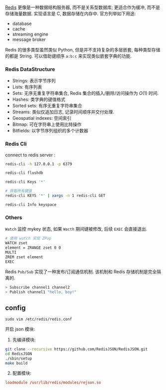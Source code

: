[Redis](https://redis.io/docs/latest/develop/) 更像是一种数据结构服务器, 而不是关系型数据库; 更适合作为缓冲, 而不是存储海量数据. 实现语言是 C, 数据存储在内存中. 官方列举如下用途:
- database
- cache
- streaming engine
- message broker

Redis 的很多类型虽然类似 Python, 但是并不支持复杂的多层嵌套, 每种类型存储的都是 String. 可以借助键顺序 `a:b:c` 来实现类似嵌套字典的功能.

### Redis DataStructure

- Strings: 表示字节序列
- Lists: 有序列表
- Sets: 无序无重复字符串集合, Redis 集合的插入/删除/访问操作为 $O(1)$ 时间.
- Hashes: 类字典的键值格式
- Sorted sets: 有序无重复字符串集合
- Streams: 类似仅追加日志, 记录时间顺序并交付处理.
- Geospatial indexes: 空间索引
- Bitmap: 可在字符串上使用比特操作
- Bitfields: 以字节序列组织的多个计数器

### Redis Cli 

connect to redis server :
```bash
redis-cli -h 127.0.0.1 -p 6379

redis-cli flushdb

redis-cli Keys '*'

# 获取所有键值
redis-cli KEYS '*' | xargs -n 1 redis-cli GET

redis-cli Info keyspace
```

### Others

`Watch` 监控 mykey 状态, 如果 `Wacth` 期间键被修改, 后续 `EXEC` 会直接退出.

```bash
# 使用 watch 实现 ZPop
WATCH zset
element = ZRANGE zset 0 0
MULTI
ZREM zset element
EXEC
```

Redis `Pub/Sub` 实现了一种发布/订阅通信机制. 该机制和 Redis 存储机制是完全隔离的.

```bash
> Subscribe channel1 channel2
> Publish channel1 "hello, boy!"
```

## config

`sudo vim /etc/redis/redis.conf`

开启 json 模块:

1. 先编译模块:
```bash
git clone --recursive https://github.com/RedisJSON/RedisJSON.git
cd RedisJSON
./sbin/setup
make build
```

2. 配置模块:
```conf
loadmodule /usr/lib/redis/modules/rejson.so
```